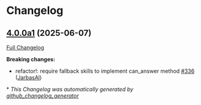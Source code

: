 # Changelog

## [4.0.0a1](https://github.com/OpenVoiceOS/ovos-workshop/tree/4.0.0a1) (2025-06-07)

[Full Changelog](https://github.com/OpenVoiceOS/ovos-workshop/compare/3.4.0...4.0.0a1)

**Breaking changes:**

- refactor!: require fallback skills to implement can\_answer method [\#336](https://github.com/OpenVoiceOS/ovos-workshop/pull/336) ([JarbasAl](https://github.com/JarbasAl))



\* *This Changelog was automatically generated by [github_changelog_generator](https://github.com/github-changelog-generator/github-changelog-generator)*
